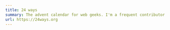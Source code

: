 ```yaml
---
title: 24 ways
summary: The advent calendar for web geeks. I'm a frequent contributor and [redesigned the site in 2013](/2013/12/redesigning_24_ways).
url: https://24ways.org
---
```

